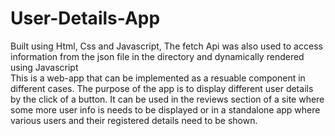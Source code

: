 # User-Details-App
Built using Html, Css and Javascript, The fetch Api was also used to access information from the json file in the directory and dynamically rendered using Javascript\
This is a web-app that can be implemented as a resuable component in different cases\.  The purpose of the app is to display different user details by the click of a button\.  It can be used in the reviews section of a site where some more user info is needs to be displayed or in a standalone app where various users and their registered details need to be shown.
